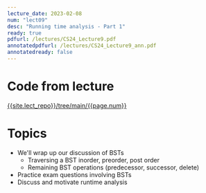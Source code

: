 ```yaml
---
lecture_date: 2023-02-08
num: "lect09"
desc: "Running time analysis - Part 1"
ready: true
pdfurl: /lectures/CS24_Lecture9.pdf
annotatedpdfurl: /lectures/CS24_Lecture9_ann.pdf
annotatedready: false	
---
```

# Code from lecture
[{{site.lect_repo}}/tree/main/{{page.num}}]({{site.lect_repo}}/tree/main/{{page.num}})

# Topics
* We'll wrap up our discussion of BSTs
  - Traversing a BST inorder, preorder, post order
  - Remaining BST operations (predecessor, successor, delete)
* Practice exam questions involving BSTs
* Discuss and motivate runtime analysis